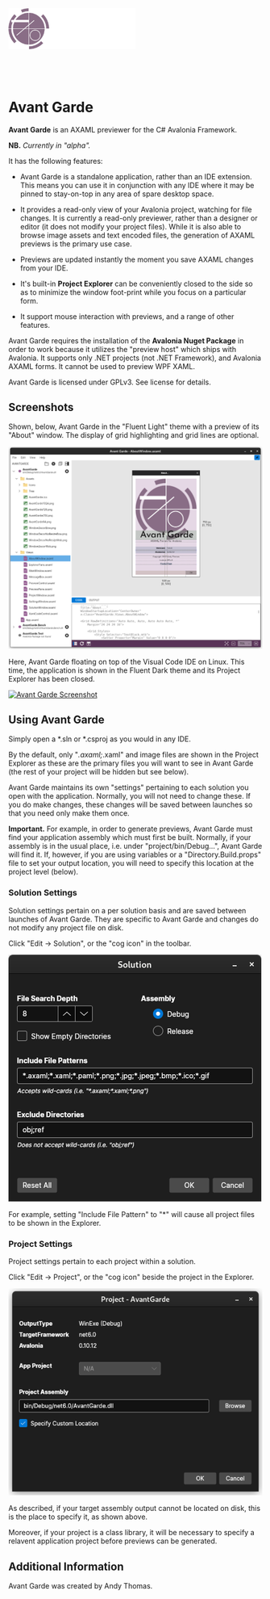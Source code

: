 <img src="Media/Github-banner.png" style="width:50%;max-width:1200px;margin-bottom:4em;"/>

# Avant Garde #
**Avant Garde** is an AXAML previewer for the C# Avalonia Framework.

**NB.** *Currently in "alpha".*

It has the following features:

* Avant Garde is a standalone application, rather than an IDE extension. This means you can use it in conjunction with
any IDE where it may be pinned to stay-on-top in any area of spare desktop space.

* It provides a read-only view of your Avalonia project, watching for file changes. It is currently a read-only
previewer, rather than a designer or editor (it does not modify your project files). While it is also able to browse
image assets and text encoded files, the generation of AXAML previews is the primary use case.

* Previews are updated instantly the moment you save AXAML changes from your IDE.

* It's built-in **Project Explorer** can be conveniently closed to the side so as to minimize the window foot-print
while you focus on a particular form.

* It support mouse interaction with previews, and a range of other features.

Avant Garde requires the installation of the **Avalonia Nuget Package** in order to work because it utilizes the
"preview host" which ships with Avalonia. It supports only .NET projects (not .NET Framework), and Avalonia
AXAML forms. It cannot be used to preview WPF XAML.

Avant Garde is licensed under GPLv3. See license for details.

## Screenshots ##
Shown, below, Avant Garde in the "Fluent Light" theme with a preview of its "About" window. The display of grid
highlighting and grid lines are optional.

[![Avant Garde Screenshot](Media/Github-screenshot-main.png)](Media/Github-screenshot-main.png)

Here, Avant Garde floating on top of the Visual Code IDE on Linux. This time, the application is shown in the
Fluent Dark theme and its Project Explorer has been closed.

[![Avant Garde Screenshot](Media/Github-creenshot-ide.png)](Media/Github-screenshot-ide.png)

## Using Avant Garde ##

Simply open a *.sln or *.csproj as you would in any IDE.

By the default, only "*.axaml;*.xaml" and image files are shown in the Project Explorer as these are the primary
files you will want to see in Avant Garde (the rest of your project will be hidden but see below).

Avant Garde maintains its own "settings" pertaining to each solution you open with the application. Normally, you will
not need to change these. If you do make changes, these changes will be saved between launches so that you need only
make them once.

**Important.** For example, in order to generate previews, Avant Garde must find your application assembly which
must first be built. Normally, if your assembly is in the usual place, i.e. under "project/bin/Debug...", Avant Garde
will find it. If, however, if you are using variables or a "Directory.Build.props" file to set your output location,
you will need to specify this location at the project level (below).

### Solution Settings ###
Solution settings pertain on a per solution basis and are saved between launches of Avant Garde. They are specific
to Avant Garde and changes do not modify any project file on disk.

Click "Edit -> Solution", or the "cog icon" in the toolbar.

[![Avant Garde Solution Settings](Media/Github-screenshot-solution.png)](Media/Github-screenshot-solution.png)

For example, setting "Include File Pattern" to "*" will cause all project files to be shown in the Explorer.

### Project Settings ###
Project settings pertain to each project within a solution.

Click "Edit -> Project", or the "cog icon" beside the project in the Explorer.

[![Avant Garde Project Settings](Media/Github-screenshot-project.png)](Media/Github-screenshot-project.png)

As described, if your target assembly output cannot be located on disk, this is the place to specify it, as shown above.

Moreover, if your project is a class library, it will be necessary to specify a relavent application project
before previews can be generated.


## Additional Information ##
Avant Garde was created by Andy Thomas.

